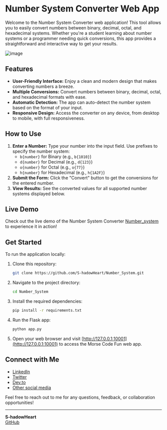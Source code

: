 # Number System Converter Web App

Welcome to the Number System Converter web application! This tool allows you to easily convert numbers between binary, decimal, octal, and hexadecimal systems. Whether you're a student learning about number systems or a programmer needing quick conversions, this app provides a straightforward and interactive way to get your results.

![image](https://github.com/user-attachments/assets/9ffba6ef-5919-4bf6-bff2-179fbcc04658)

## Features

- **User-Friendly Interface:** Enjoy a clean and modern design that makes converting numbers a breeze.
- **Multiple Conversions:** Convert numbers between binary, decimal, octal, and hexadecimal formats with ease.
- **Automatic Detection:** The app can auto-detect the number system based on the format of your input.
- **Responsive Design:** Access the converter on any device, from desktop to mobile, with full responsiveness.

## How to Use

1. **Enter a Number:** Type your number into the input field. Use prefixes to specify the number system:
   - `b{number}` for Binary (e.g., `b{1010}`)
   - `d{number}` for Decimal (e.g., `d{123}`)
   - `o{number}` for Octal (e.g., `o{77}`)
   - `h{number}` for Hexadecimal (e.g., `h{1A2F}`)
2. **Submit the Form:** Click the "Convert" button to get the conversions for the entered number.
3. **View Results:** See the converted values for all supported number systems displayed below.

## Live Demo

Check out the live demo of the Number System Converter [Number_system](https://number-system-9xp7.onrender.com/) to experience it in action!

## Get Started

To run the application locally:

1. Clone this repository:

   ```bash
   git clone https://github.com/S-hadowHeart/Number_System.git
   ```

2. Navigate to the project directory:

   ```bash
   cd Number_System
   ```

3. Install the required dependencies:

   ```bash
   pip install -r requirements.txt
   ```

4. Run the Flask app:

   ```bash
   python app.py
   ```

5. Open your web browser and visit [http://127.0.0.1:10001](http://127.0.0.1:10001) to access the Morse Code Fun web app.

## Connect with Me

- [LinkedIn](https://lnkd.in/d5dA7dEn)
- [Twitter](https://twitter.com/S_hadowHeart)
- [Dev.to](https://dev.to/s_hadowheart)
- [Other social media](https://s-hadowheart.carrd.co/)

Feel free to reach out to me for any questions, feedback, or collaboration opportunities!


---

**S-hadowHeart**  
[GitHub](https://github.com/S-hadowHeart)
